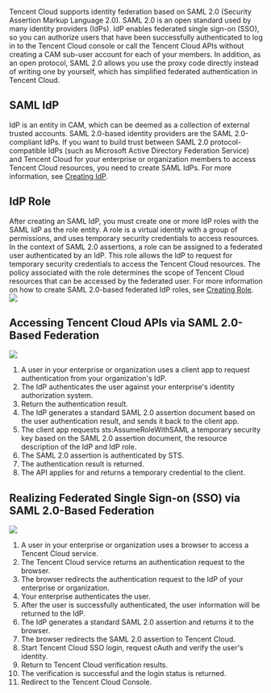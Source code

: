 Tencent Cloud supports identity federation based on SAML 2.0 (Security Assertion Markup Language 2.0). SAML 2.0 is an open standard used by many identity providers (IdPs). IdP enables federated single sign-on (SSO), so you can authorize users that have been successfully authenticated to log in to the Tencent Cloud console or call the Tencent Cloud APIs without creating a CAM sub-user account for each of your members.  In addition,  as an open protocol, SAML 2.0 allows you use the proxy code directly instead of writing one by yourself, which has simplified federated authentication in Tencent Cloud.

## SAML IdP

IdP is an entity in CAM, which can be deemed as a collection of external trusted accounts. SAML 2.0-based identity providers are the SAML 2.0-compliant IdPs. If you want to build trust between SAML 2.0 protocol-compatible IdPs (such as Microsoft Active Directory Federation Service) and Tencent Cloud for your enterprise or organization members to access Tencent Cloud resources, you need to create SAML IdPs. For more information, see [Creating IdP](https://cloud.tencent.com/document/product/598/30290).

## IdP Role

After creating an SAML IdP, you must create one or more IdP roles with the SAML IdP as the role entity. A role is a virtual identity with a group of permissions, and uses temporary security credentials to access resources. In the context of SAML 2.0 assertions, a role can be assigned to a federated user authenticated by an IdP. This role allows the IdP to request for temporary security credentials to access the Tencent Cloud resources. The policy associated with the role determines the scope of Tencent Cloud resources that can be accessed by the federated user. For more information on how to create SAML 2.0-based federated IdP roles, see [Creating Role](https://cloud.tencent.com/document/product/598/19381).
![](https://main.qcloudimg.com/raw/86f82050ccb875c96864b11561acea9a.png)

## Accessing Tencent Cloud APIs via SAML 2.0-Based Federation

![](https://main.qcloudimg.com/raw/65eb02712b75d7bfcbba509b8f10be7c.png)
1.	A user in your enterprise or organization uses a client app to request authentication from your organization's IdP.
2.	The IdP authenticates the user against your enterprise's identity authorization system.
3.	Return the authentication result.
4.	The IdP generates a standard SAML 2.0 assertion document based on the user authentication result, and sends it back to the client app.
5.  The client app requests sts:AssumeRoleWithSAML a temporary security key  based on the SAML 2.0 assertion document, the resource description of the IdP and IdP role.
6.	The SAML 2.0 assertion is authenticated by STS.
7.	The authentication result is returned.
8.	The API applies for and returns a temporary credential to the client.

## Realizing Federated Single Sign-on (SSO) via SAML 2.0-Based Federation
![](https://main.qcloudimg.com/raw/10d90eb5e5f91927e873cec8dc0e5823.png)
1. A user in your enterprise or organization uses a browser to access a Tencent Cloud service.
2. The Tencent Cloud service returns an authentication request to the browser.
3. The browser redirects the authentication request to the IdP of your enterprise or organization.
4. Your enterprise authenticates the user.
5. After the user is successfully authenticated, the user information will be returned to the IdP.
6. The IdP generates a standard SAML 2.0 assertion and returns it to the browser.
7. The browser redirects the SAML 2.0 assertion to Tencent Cloud.
8. Start Tencent Cloud SSO login, request cAuth and verify the user's identity.
9. Return to Tencent Cloud verification results.
10. The verification is successful and the login status is returned.
11. Redirect to the Tencent Cloud Console.






